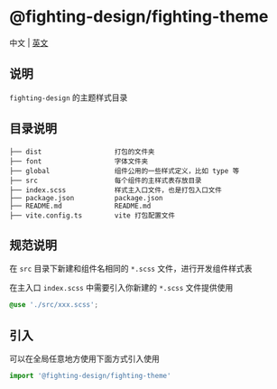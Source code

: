 # @fighting-design/fighting-theme

中文 | [英文](./README.en-US.md)

## 说明

`fighting-design` 的主题样式目录

## 目录说明

```
├── dist                  打包的文件夹
├── font                  字体文件夹
├── global                组件公用的一些样式定义，比如 type 等
├── src                   每个组件的主样式表存放目录
├── index.scss            样式主入口文件，也是打包入口文件
├── package.json          package.json
├── README.md             README.md
├── vite.config.ts        vite 打包配置文件
```

## 规范说明

在 `src` 目录下新建和组件名相同的 `*.scss` 文件，进行开发组件样式表

在主入口 `index.scss` 中需要引入你新建的 `*.scss` 文件提供使用

```scss
@use './src/xxx.scss';
```

## 引入

可以在全局任意地方使用下面方式引入使用

```ts
import '@fighting-design/fighting-theme'
```
